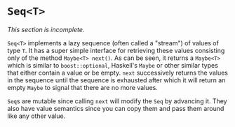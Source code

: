 `Seq<T>`
=======
_This section is incomplete._

`Seq<T>` implements a lazy sequence (often called a "stream") of values of type `T`. It has a super simple interface for retrieving these values consisting only of the method `Maybe<T> next()`. As can be seen, it returns a `Maybe<T>` which is similar to `boost::optional`, Haskell's `Maybe` or other similar types that either contain a value or be empty. `next` successively returns the values in the sequence until the sequence is exhausted after which it will return an empty `Maybe` to signal that there are no more values.

`Seq`s are mutable since calling `next` will modify the `Seq` by advancing it. They also have value semantics since you can copy them and pass them around like any other value.
